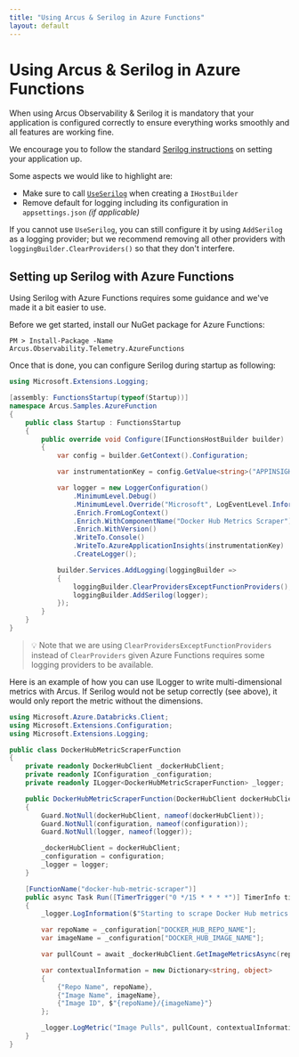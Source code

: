 ```yaml
---
title: "Using Arcus & Serilog in Azure Functions"
layout: default
---
```


# Using Arcus & Serilog in Azure Functions

When using Arcus Observability & Serilog it is mandatory that your application is configured correctly to ensure everything works smoothly and all features are working fine.

We encourage you to follow the standard [Serilog instructions](https://github.com/serilog/serilog-aspnetcore#instructions) on setting your application up. 

Some aspects we would like to highlight are:

- Make sure to call [`UseSerilog`](https://www.nuget.org/packages/Serilog.AspNetCore) when creating a `IHostBuilder`
- Remove default for logging including its configuration in `appsettings.json` *(if applicable)*

If you cannot use `UseSerilog`, you can still configure it by using `AddSerilog` as a logging provider; but we recommend removing all other providers with `loggingBuilder.ClearProviders()` so that they don't interfere.

## Setting up Serilog with Azure Functions

Using Serilog with Azure Functions requires some guidance and we've made it a bit easier to use.

Before we get started, install our NuGet package for Azure Functions:

```
PM > Install-Package -Name Arcus.Observability.Telemetry.AzureFunctions
```

Once that is done, you can configure Serilog during startup as following:

```csharp
using Microsoft.Extensions.Logging;

[assembly: FunctionsStartup(typeof(Startup))]
namespace Arcus.Samples.AzureFunction
{
    public class Startup : FunctionsStartup
    {
        public override void Configure(IFunctionsHostBuilder builder)
        {
            var config = builder.GetContext().Configuration;

            var instrumentationKey = config.GetValue<string>("APPINSIGHTS_INSTRUMENTATIONKEY");

            var logger = new LoggerConfiguration()
                .MinimumLevel.Debug()
                .MinimumLevel.Override("Microsoft", LogEventLevel.Information)
                .Enrich.FromLogContext()
                .Enrich.WithComponentName("Docker Hub Metrics Scraper")
                .Enrich.WithVersion()
                .WriteTo.Console()
                .WriteTo.AzureApplicationInsights(instrumentationKey)
                .CreateLogger();

            builder.Services.AddLogging(loggingBuilder =>
            {
                loggingBuilder.ClearProvidersExceptFunctionProviders();
                loggingBuilder.AddSerilog(logger);
            });
        }
    }
}
```

> :bulb: Note that we are using `ClearProvidersExceptFunctionProviders` instead of `ClearProviders` given Azure Functions requires some logging providers to be available.

Here is an example of how you can use ILogger to write multi-dimensional metrics with Arcus. If Serilog would not be setup correctly (see above), it would only report the metric without the dimensions.

```csharp
using Microsoft.Azure.Databricks.Client;
using Microsoft.Extensions.Configuration;
using Microsoft.Extensions.Logging;

public class DockerHubMetricScraperFunction
{
    private readonly DockerHubClient _dockerHubClient;
    private readonly IConfiguration _configuration;
    private readonly ILogger<DockerHubMetricScraperFunction> _logger;

    public DockerHubMetricScraperFunction(DockerHubClient dockerHubClient, IConfiguration configuration, ILogger<DockerHubMetricScraperFunction> logger)
    {
        Guard.NotNull(dockerHubClient, nameof(dockerHubClient));
        Guard.NotNull(configuration, nameof(configuration));
        Guard.NotNull(logger, nameof(logger));

        _dockerHubClient = dockerHubClient;
        _configuration = configuration;
        _logger = logger;
    }

    [FunctionName("docker-hub-metric-scraper")]
    public async Task Run([TimerTrigger("0 */15 * * * *")] TimerInfo timer)
    {
        _logger.LogInformation($"Starting to scrape Docker Hub metrics at {DateTime.UtcNow}");

        var repoName = _configuration["DOCKER_HUB_REPO_NAME"];
        var imageName = _configuration["DOCKER_HUB_IMAGE_NAME"];

        var pullCount = await _dockerHubClient.GetImageMetricsAsync(repoName, imageName);

        var contextualInformation = new Dictionary<string, object>
        {
            {"Repo Name", repoName},
            {"Image Name", imageName},
            {"Image ID", $"{repoName}/{imageName}"}
        };

        _logger.LogMetric("Image Pulls", pullCount, contextualInformation);
    }
}
```

